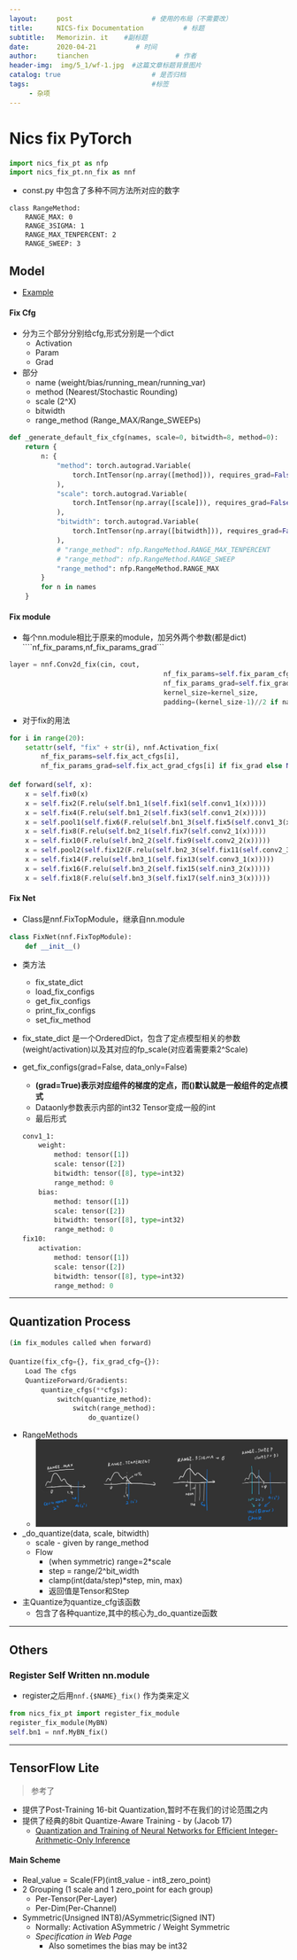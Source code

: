 ```yaml
---
layout:     post                    # 使用的布局（不需要改）
title:      NICS-fix Documentation          # 标题 
subtitle:   Memorizin. it    #副标题
date:       2020-04-21          # 时间
author:     tianchen                      # 作者
header-img:  img/5_1/wf-1.jpg  #这篇文章标题背景图片  
catalog: true                       # 是否归档
tags:                               #标签
     - 杂项
---
```


# Nics fix PyTorch

``` py
import nics_fix_pt as nfp
import nics_fix_pt.nn_fix as nnf
```

* const.py 中包含了多种不同方法所对应的数字

```
class RangeMethod:
    RANGE_MAX: 0
    RANGE_3SIGMA: 1
    RANGE_MAX_TENPERCENT: 2
    RANGE_SWEEP: 3
```

## Model

* [Example](https://github.com/A-suozhang/meanteacher-pytorch/blob/master/models/convnet.py)

#### Fix Cfg

* 分为三个部分分别给cfg,形式分别是一个dict
    * Activation
    * Param
    * Grad
* 部分
    * name (weight/bias/running_mean/running_var)
    * method (Nearest/Stochastic Rounding)
    * scale  (2^X)
    * bitwidth
    * range_method (Range_MAX/Range_SWEEPs)

``` py
def _generate_default_fix_cfg(names, scale=0, bitwidth=8, method=0):
    return {
        n: {
            "method": torch.autograd.Variable(
                torch.IntTensor(np.array([method])), requires_grad=False
            ),
            "scale": torch.autograd.Variable(
                torch.IntTensor(np.array([scale])), requires_grad=False
            ),
            "bitwidth": torch.autograd.Variable(
                torch.IntTensor(np.array([bitwidth])), requires_grad=False
            ),
            # "range_method": nfp.RangeMethod.RANGE_MAX_TENPERCENT
            # "range_method": nfp.RangeMethod.RANGE_SWEEP
            "range_method": nfp.RangeMethod.RANGE_MAX
        }
        for n in names
    }

```



#### Fix module

* 每个nn.module相比于原来的module，加另外两个参数(都是dict) ````nf_fix_params,nf_fix_params_grad```
``` py
layer = nnf.Conv2d_fix(cin, cout,
                                       nf_fix_params=self.fix_param_cfgs[name],
                                       nf_fix_params_grad=self.fix_grad_cfgs[name] if fix_grad else None,
                                       kernel_size=kernel_size,
                                       padding=(kernel_size-1)//2 if name != "conv3_1" else 0)
```


* 对于fix的用法

``` py
for i in range(20):
    setattr(self, "fix" + str(i), nnf.Activation_fix(
        nf_fix_params=self.fix_act_cfgs[i],
        nf_fix_params_grad=self.fix_act_grad_cfgs[i] if fix_grad else None))

def forward(self, x):
    x = self.fix0(x)
    x = self.fix2(F.relu(self.bn1_1(self.fix1(self.conv1_1(x)))))
    x = self.fix4(F.relu(self.bn1_2(self.fix3(self.conv1_2(x)))))
    x = self.pool1(self.fix6(F.relu(self.bn1_3(self.fix5(self.conv1_3(x))))))
    x = self.fix8(F.relu(self.bn2_1(self.fix7(self.conv2_1(x)))))
    x = self.fix10(F.relu(self.bn2_2(self.fix9(self.conv2_2(x)))))
    x = self.pool2(self.fix12(F.relu(self.bn2_3(self.fix11(self.conv2_3(x))))))
    x = self.fix14(F.relu(self.bn3_1(self.fix13(self.conv3_1(x)))))
    x = self.fix16(F.relu(self.bn3_2(self.fix15(self.nin3_2(x)))))
    x = self.fix18(F.relu(self.bn3_3(self.fix17(self.nin3_3(x)))))
```

#### Fix Net

* Class是nnf.FixTopModule，继承自nn.module

``` py
class FixNet(nnf.FixTopModule):
    def __init__()
```

* 类方法
    * fix_state_dict
    * load_fix_configs
    * get_fix_configs
    * print_fix_configs
    * set_fix_method

* fix_state_dict 是一个OrderedDict，包含了定点模型相关的参数(weight/activation)以及其对应的fp_scale(对应着需要乘2^Scale)

* get_fix_configs(grad=False, data_only=False)
    * **(grad=True)表示对应组件的梯度的定点，而()默认就是一般组件的定点模式**
    * Dataonly参数表示内部的int32 Tensor变成一般的int
    * 最后形式

    ``` py
    conv1_1:
        weight:
            method: tensor([1])
            scale: tensor([2])
            bitwidth: tensor([8], type=int32)
            range_method: 0
        bias:
            method: tensor([1])
            scale: tensor([2])
            bitwidth: tensor([8], type=int32)
            range_method: 0
    fix10:
        activation:
            method: tensor([1])
            scale: tensor([2])
            bitwidth: tensor([8], type=int32)
            range_method: 0

    ```


---

## Quantization Process

``` py
(in fix_modules called when forward)

Quantize(fix_cfg={}, fix_grad_cfg={}):
    Load The cfgs
    QuantizeForward/Gradients:
        quantize_cfgs(**cfgs):
            switch(quantize_method): 
                switch(range_method):
                    do_quantize()
```

* RangeMethods
    * ![](https://github.com/A-suozhang/MyPicBed/raw/master//img/20200422114959.png)
* _do_quantize(data, scale, bitwidth)
    * scale - given by range_method
    * Flow
        * (when symmetric) range=2*scale
        * step = range/2^bit_width
        * clamp(int(data/step)*step, min, max)
        * 返回值是Tensor和Step
* 主Quantize为quantize_cfg该函数
    * 包含了各种quantize,其中的核心为_do_quantize函数


---

## Others

### Register Self Written nn.module

* register之后用```nnf.{$NAME}_fix()``` 作为类来定义

``` py
from nics_fix_pt import register_fix_module
register_fix_module(MyBN)
self.bn1 = nnf.MyBN_fix()
```

---

## TensorFlow Lite

> 参考了[]()

* 提供了Post-Training 16-bit Quantization,暂时不在我们的讨论范围之内
* 提供了经典的8bit Quantize-Aware Training - by (Jacob 17) 
    * [Quantization and Training of Neural Networks for Efficient Integer-Arithmetic-Only Inference](http://arxiv.org/abs/1712.05877)

#### Main Scheme

* Real_value = Scale(FP)(int8_value - int8_zero_point)
* 2 Grouping (1 scale and 1 zero_point for each group)
    * Per-Tensor(Per-Layer)
    * Per-Dim(Per-Channel)
* Symmetric(Unsigned INT8)/ASymmetric(Signed INT)
    * Normally: Activation ASymmetric / Weight Symmetric
    * *Specification in Web Page*
        * Also sometimes the bias may be int32



